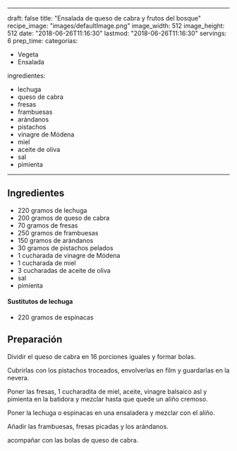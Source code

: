 
---
draft: false
title: "Ensalada de queso de cabra y frutos del bosque"
recipe_image: "images/defaultImage.png"
image_width: 512
image_height: 512
date: "2018-06-26T11:16:30"
lastmod: "2018-06-26T11:16:30"
servings: 6
prep_time: 
categorias:
  - Vegeta
  - Ensalada

ingredientes:
  - lechuga
  - queso de cabra
  - fresas
  - frambuesas
  - arándanos
  - pistachos
  - vinagre de Módena
  - miel
  - aceite de oliva
  - sal
  - pimienta
---

## Ingredientes
- 220 gramos de lechuga
- 200 gramos de queso de cabra
- 70 gramos de fresas
- 250 gramos de frambuesas
- 150 gramos de arándanos
- 30 gramos de pistachos pelados
- 1 cucharada de vinagre de Módena
- 1 cucharada de miel
- 3 cucharadas de aceite de oliva
- sal
- pimienta
#### Sustitutos de lechuga
- 220 gramos de espinacas

## Preparación
Dividir el queso de cabra en 16 porciones iguales y formar bolas.

Cubrirlas con los pistachos troceados, envolverlas en film y guardarlas en la nevera.

Poner las fresas, 1 cucharadita de miel, aceite, vinagre balsaico asl y pimienta en la batidora y mezclar hasta que quede un aliño cremoso.

Poner la lechuga o espinacas en una ensaladera y mezclar con el aliño.

Añadir las frambuesas, fresas picadas  y los arándanos.

acompañar con las bolas de queso de cabra.


